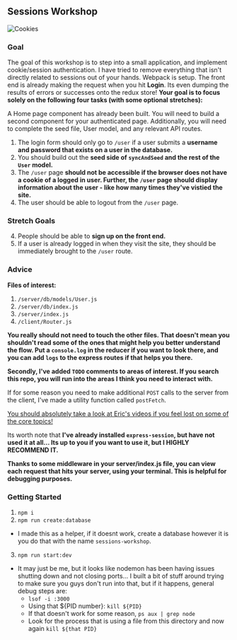 ## Sessions Workshop
![Cookies](https://media1.giphy.com/media/BWoUbBTz1yuhW05Sgp/giphy.gif)

### Goal
The goal of this workshop is to step into a small application, and implement cookie/session authentication. I have tried to remove everything that isn't directly related to sessions out of your hands. Webpack is setup. The front end is already making the request when you hit **Login**. Its even dumping the results of errors or successes onto the redux store! **Your goal is to focus solely on the following four tasks (with some optional stretches):**

A Home page component has already been built. You will need to build a second component for your authenticated page. Additionally, you will need to complete the seed file, User model, and any relevant API routes.

1. The login form should only go to `/user` if a user submits a **username and password that exists on a user in the database.**
2. You should build out the **seed side of `syncAndSeed` and the rest of the `User` model.**
3. The `/user` page **should not be accessible if the browser does not have a cookie of a logged in user. Further, the `/user` page should display information about the user - like how many times they've vistied the site.**
4. The user should be able to logout from the `/user` page.

### Stretch Goals

4. People should be able to **sign up on the front end.**
5. If a user is already logged in when they visit the site, they should be immediately brought to the `/user` route.

### Advice

**Files of interest:**
1. `/server/db/models/User.js`
2. `/server/db/index.js`
3. `/server/index.js`
4. `/client/Router.js`

**You really should not need to touch the other files. That doesn't mean you shouldn't read some of the ones that might help you better understand the flow. Put a `console.log` in the reducer if you want to look there, and you can add `logs` to the express routes if that helps you there.**

**Secondly, I've added `TODO` comments to areas of interest. If you search this repo, you will run into the areas I think you need to interact with.**

If for some reason you need to make additional `POST` calls to the server from the client, I've made a utility function called `postFetch`.

[You should absolutely take a look at Eric's videos if you feel lost on some of the core topics!](https://learn.fullstackacademy.com/workshop/5d8d5346387ac9000401ab2b/content/5d8d5354ea7ac60004199d8b/text)

Its worth note that **I've already installed `express-session`, but have not used it at all... Its up to you if you want to use it, but I HIGHLY RECOMMEND IT.**

**Thanks to some middleware in your server/index.js file, you can view each request that hits your server, using your terminal. This is helpful for debugging purposes.**

### Getting Started
1. `npm i`
2. `npm run create:database`
- I made this as a helper, if it doesnt work, create a database however it is you do that with the name `sessions-workshop`.
3. `npm run start:dev`
- It may just be me, but it looks like nodemon has been having issues shutting down and not closing ports... I built a bit of stuff around trying to make sure you guys don't run into that, but if it happens, general debug steps are:
  - `lsof -i :3000`
  - Using that ${PID number}: `kill ${PID}`
  - If that doesn't work for some reason, `ps aux | grep node`
  - Look for the process that is using a file from this directory and now again `kill ${that PID}`
